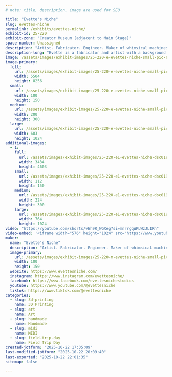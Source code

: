 ```yaml
---
# note: title, description, image are used for SEO

title: "Evette's Niche"
slug: evettes-niche
permalink: /exhibits/evettes-niche/
exhibit-id: 25-220
exhibit-zone: "Creator Museum (adjacent to Main Stage)"
space-number: Unassigned
description: "Artist. Fabricator. Engineer. Maker of whimsical machines and wearable art."
description-long: "Evette is a fabricator and artist with a background in Software. She enjoys creating whimsical machines and wearable art inspired by engineering concepts."
image: /assets/images/exhibit-images/25-220-e-evettes-niche-small-pic-6305-200x300.jpg
image-primary: 
  full:
    url: /assets/images/exhibit-images/25-220-e-evettes-niche-small-pic-6305-full.jpg
    width: 5504
    height: 8256
  small:
    url: /assets/images/exhibit-images/25-220-e-evettes-niche-small-pic-6305-100x150.jpg
    width: 100
    height: 150
  medium:
    url: /assets/images/exhibit-images/25-220-e-evettes-niche-small-pic-6305-200x300.jpg
    width: 200
    height: 300
  large:
    url: /assets/images/exhibit-images/25-220-e-evettes-niche-small-pic-6305-683x1024.jpg
    width: 683
    height: 1024
additional-images: 
  - 1:
    full:
      url: /assets/images/exhibit-images/25-220-e1-evettes-niche-dsc01991-1322-full.jpg
      width: 3434
      height: 4603
    small:
      url: /assets/images/exhibit-images/25-220-e1-evettes-niche-dsc01991-1322-112x150.jpg
      width: 112
      height: 150
    medium:
      url: /assets/images/exhibit-images/25-220-e1-evettes-niche-dsc01991-1322-224x300.jpg
      width: 224
      height: 300
    large:
      url: /assets/images/exhibit-images/25-220-e1-evettes-niche-dsc01991-1322-764x1024.jpg
      width: 764
      height: 1024
video: "https://youtube.com/shorts/vEh9R_WGXeg?si=mnrrgqWPLWzJLIRh"
video-embed: '<iframe width="576" height="1024" src="https://www.youtube.com/embed/vEh9R_WGXeg?feature=oembed" frameborder="0" allow="accelerometer; autoplay; clipboard-write; encrypted-media; gyroscope; picture-in-picture; web-share" referrerpolicy="strict-origin-when-cross-origin" allowfullscreen title="My #OpenSauce #3DPrinted art booth! @opensaucelive #engineering #diy"></iframe>'
maker: 
  name: "Evette's Niche"
  description: "Artist. Fabricator. Engineer. Maker of whimsical machines and wearable art."
  image-primary:
    url: /assets/images/exhibit-images/25-220-m-evettes-niche-small-pic-200x300.jpg
    width: 100
    height: 150
  website: https://www.evettesniche.com/
  instagram: https://www.instagram.com/evettesniche/
  facebook: https://www.facebook.com/evettesnichestudios
  youtube: https://www.youtube.com/@evettesniche
  tiktok: https://www.tiktok.com/@evettesniche
categories: 
  - slug: 3d-printing
    name: 3D Printing
  - slug: art
    name: Art
  - slug: handmade
    name: Handmade
  - slug: midi
    name: MIDI
  - slug: field-trip-day
    name: Field Trip Day
created-jotform: "2025-10-22 17:35:09"
last-modified-jotform: "2025-10-22 20:09:40"
last-exported: "2025-10-22 22:01:35"
sitemap: false

---
```

